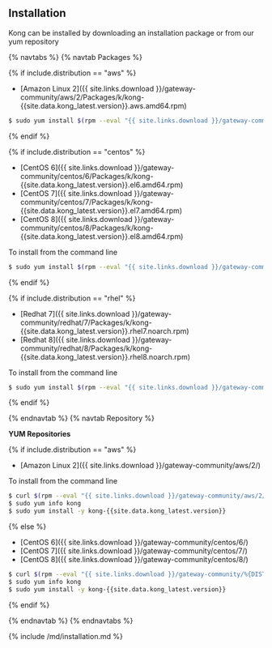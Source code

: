 
## Installation

Kong can be installed by downloading an installation package or from our yum repository

{% navtabs %}
{% navtab Packages %}

{% if include.distribution == "aws" %}

- [Amazon Linux 2]({{ site.links.download }}/gateway-community/aws/2/Packages/k/kong-{{site.data.kong_latest.version}}.aws.amd64.rpm)

```bash
$ sudo yum install $(rpm --eval "{{ site.links.download }}/gateway-community/aws/2/Packages/k/kong-{{site.data.kong_latest.version}}.aws.amd64.rpm")
```

{% endif %}

{% if include.distribution == "centos" %}

- [CentOS 6]({{ site.links.download }}/gateway-community/centos/6/Packages/k/kong-{{site.data.kong_latest.version}}.el6.amd64.rpm)
- [CentOS 7]({{ site.links.download }}/gateway-community/centos/7/Packages/k/kong-{{site.data.kong_latest.version}}.el7.amd64.rpm)
- [CentOS 8]({{ site.links.download }}/gateway-community/centos/8/Packages/k/kong-{{site.data.kong_latest.version}}.el8.amd64.rpm)

To install from the command line

```bash
$ sudo yum install $(rpm --eval "{{ site.links.download }}/gateway-community/centos/%{centos_ver}/Packages/k/kong-{{site.data.kong_latest.version}}.el%{centos_ver}.amd64.rpm")
```

{% endif %}

{% if include.distribution == "rhel" %}

- [Redhat 7]({{ site.links.download }}/gateway-community/redhat/7/Packages/k/kong-{{site.data.kong_latest.version}}.rhel7.noarch.rpm)
- [Redhat 8]({{ site.links.download }}/gateway-community/redhat/8/Packages/k/kong-{{site.data.kong_latest.version}}.rhel8.noarch.rpm)

To install from the command line

```bash
$ sudo yum install $(rpm --eval "{{ site.links.download }}/gateway-community/rhel/%{rhel}/Packages/k/kong-{{site.data.kong_latest.version}}.rhel%{rhel}.noarch.rpm")
```

{% endif %}

{% endnavtab %}
{% navtab Repository %}

**YUM Repositories**

{% if include.distribution == "aws" %}

- [Amazon Linux 2]({{ site.links.download }}/gateway-community/aws/2/)

To install from the command line

```bash
$ curl $(rpm --eval "{{ site.links.download }}/gateway-community/aws/2/config.repo") | sudo tee /etc/yum.repos.d/kong.repo
$ sudo yum info kong
$ sudo yum install -y kong-{{site.data.kong_latest.version}}
```

{% else %}

- [CentOS 6]({{ site.links.download }}/gateway-community/centos/6/)
- [CentOS 7]({{ site.links.download }}/gateway-community/centos/7/)
- [CentOS 8]({{ site.links.download }}/gateway-community/centos/8/)

```bash
$ curl $(rpm --eval "{{ site.links.download }}/gateway-community/%{DISTRIBUTION}/%{rhel}/config.repo") | sudo tee /etc/yum.repos.d/kong.repo
$ sudo yum info kong
$ sudo yum install -y kong-{{site.data.kong_latest.version}}
```

{% endif %}

{% endnavtab %}
{% endnavtabs %}

{% include /md/installation.md %}
